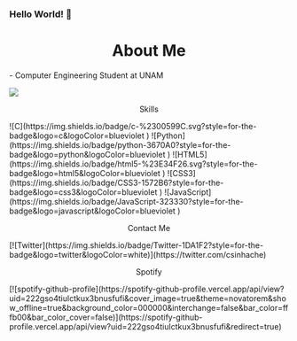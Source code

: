 <!--
-->
### Hello World! 🤖

<h1 align="center">About Me</h1>
- Computer Engineering Student at UNAM 

![](https://komarev.com/ghpvc/?username=carlossinhache&color=blueviolet&style=flat)

<p align="center">Skills</p>
![C](https://img.shields.io/badge/c-%2300599C.svg?style=for-the-badge&logo=c&logoColor=blueviolet	)
![Python](https://img.shields.io/badge/python-3670A0?style=for-the-badge&logo=python&logoColor=blueviolet	)
![HTML5](https://img.shields.io/badge/html5-%23E34F26.svg?style=for-the-badge&logo=html5&logoColor=blueviolet	)
![CSS3](https://img.shields.io/badge/CSS3-1572B6?style=for-the-badge&logo=css3&logoColor=blueviolet	)
![JavaScript](https://img.shields.io/badge/JavaScript-323330?style=for-the-badge&logo=javascript&logoColor=blueviolet	)


<p align="center">Contact Me</p>
[![Twitter](https://img.shields.io/badge/Twitter-1DA1F2?style=for-the-badge&logo=twitter&logoColor=white)](https://twitter.com/csinhache)

<p align="center">Spotify</p>
[![spotify-github-profile](https://spotify-github-profile.vercel.app/api/view?uid=222gso4tiulctkux3bnusfufi&cover_image=true&theme=novatorem&show_offline=true&background_color=000000&interchange=false&bar_color=fffb00&bar_color_cover=false)](https://spotify-github-profile.vercel.app/api/view?uid=222gso4tiulctkux3bnusfufi&redirect=true)
